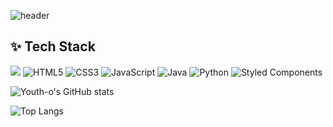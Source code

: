 ![header](https://capsule-render.vercel.app/api?type=waving&color=ffd4fe&height=300&section=header&text=Welcome%20to%20youth-o's%20Github!&fontSize=50)

## ✨ Tech Stack
<img src="https://img.shields.io/badge/react-20232a.svg?style=for-the-badge&logo=react&logoColor=61DAFB" /> ![HTML5](https://img.shields.io/badge/html5-%23E34F26.svg?style=for-the-badge&logo=html5&logoColor=white) ![CSS3](https://img.shields.io/badge/css3-%231572B6.svg?style=for-the-badge&logo=css3&logoColor=white) ![JavaScript](https://img.shields.io/badge/javascript-%23323330.svg?style=for-the-badge&logo=javascript&logoColor=%23F7DF1E) ![Java](https://img.shields.io/badge/java-%23ED8B00.svg?style=for-the-badge&logo=openjdk&logoColor=white) ![Python](https://img.shields.io/badge/python-3670A0?style=for-the-badge&logo=python&logoColor=ffdd54) ![Styled Components](https://img.shields.io/badge/styled--components-DB7093?style=for-the-badge&logo=styled-components&logoColor=white)

![Youth-o's GitHub stats](https://github-readme-stats.vercel.app/api?username=youth-o&show_icons=true&theme=radical)

![Top Langs](https://github-readme-stats.vercel.app/api/top-langs/?username=youth-o&layout=compact)
